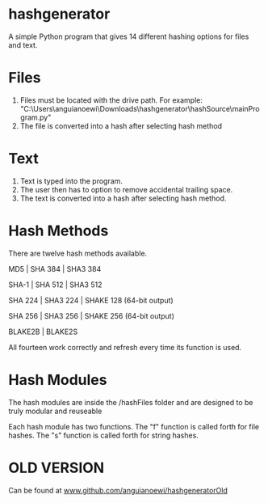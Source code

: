 # hashgenerator
A simple Python program that gives 14 different hashing options for files and text.

# Files
1) Files must be located with the drive path. For example: 
"C:\Users\anguianoewi\Downloads\hashgenerator\hashSource\mainProgram.py"
2) The file is converted into a hash after selecting hash method

# Text
1) Text is typed into the program.
2) The user then has to option to remove accidental trailing space.
3) The text is converted into a hash after selecting hash method.

# Hash Methods

There are twelve hash methods available.

MD5     |  SHA 384   |  SHA3 384

SHA-1   |  SHA 512   |  SHA3 512

SHA 224 |  SHA3 224  |  SHAKE 128 (64-bit output)

SHA 256 |  SHA3 256  |  SHAKE 256 (64-bit output)

BLAKE2B | BLAKE2S

All fourteen work correctly and refresh every time its function is used.

# Hash Modules

The hash modules are inside the /hashFiles folder and are designed to
be truly modular and reuseable

Each hash module has two functions. The "f" 
function is called forth for file hashes. The 
"s" function is called forth for string hashes.

# OLD VERSION

Can be found at www.github.com/anguianoewi/hashgeneratorOld
